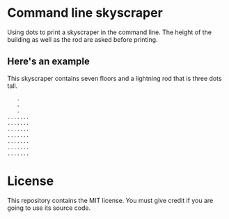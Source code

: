 # Command line skyscraper

Using dots to print a skyscraper in the command line. The height of the building as well as the rod are asked before printing.

## Here's an example

This skyscraper contains seven floors and a lightning rod that is three dots tall.

```
   .
   .
   .
.......
.......
.......
....... 
.......
.......
.......
```

# License

This repository contains the MIT license. You must give credit if you are going to use its source code.
